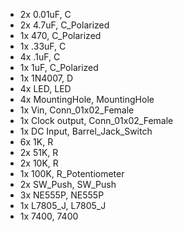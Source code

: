 - 2x 0.01uF, C
- 2x 4.7uF, C_Polarized
- 1x 470, C_Polarized
- 1x .33uF, C
- 4x .1uF, C
- 1x 1uF, C_Polarized
- 1x 1N4007, D
- 4x LED, LED
- 4x MountingHole, MountingHole
- 1x Vin, Conn_01x02_Female
- 1x Clock output, Conn_01x02_Female
- 1x DC Input, Barrel_Jack_Switch
- 6x 1K, R
- 2x 51K, R
- 2x 10K, R
- 1x 100K, R_Potentiometer
- 2x SW_Push, SW_Push
- 3x NE555P, NE555P
- 1x L7805_J, L7805_J
- 1x 7400, 7400
